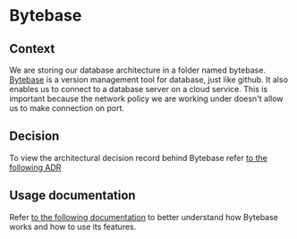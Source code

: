 # Bytebase

## Context

We are storing our database architecture in a folder named bytebase.
[Bytebase](https://www.bytebase.com/docs/introduction/what-is-bytebase/) is a
version management tool for database, just like github. It also enables us to
connect to a database server on a cloud service. This is important because the
network policy we are working under doesn't allow us to make connection on port.

## Decision

To view the architectural decision record behind Bytebase refer [to the following ADR](https://github.com/ai-cfia/dev-rel-docs/tree/main/adr/006-review-database-change-management.md)

## Usage documentation

Refer [to the following documentation](https://github.com/ai-cfia/dev-rel-docs/tree/main/Bytebase/usage-guideline.md) to better understand how Bytebase works and how to use its features.
